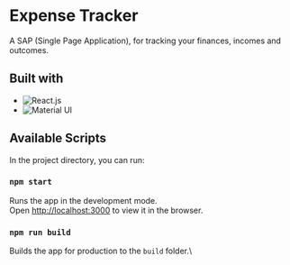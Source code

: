 # Expense Tracker

A SAP (Single Page Application), for tracking your finances, incomes and outcomes.

## Built with 

- ![React.js][React.js]
- ![Material UI][Material UI]

[React.js]: https://img.shields.io/badge/react.js-61DAFB?style=for-the-badge&logo=react&logoColor=white
[Material UI]: https://img.shields.io/badge/mui-007FFF?style=for-the-badge&logo=mui&logoColor=white

## Available Scripts

In the project directory, you can run:

### `npm start`

Runs the app in the development mode.\
Open [http://localhost:3000](http://localhost:3000) to view it in the browser.

### `npm run build`

Builds the app for production to the `build` folder.\
